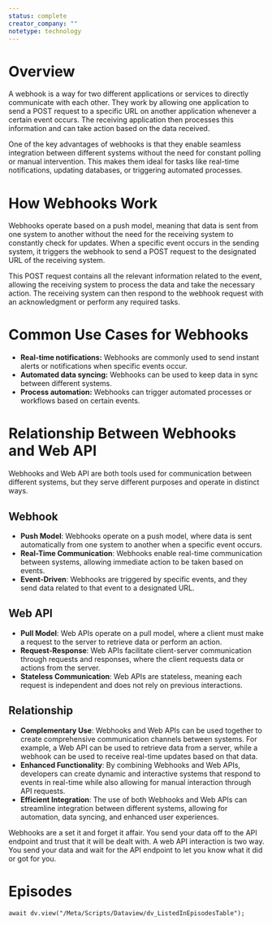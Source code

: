 ```yaml
---
status: complete
creator_company: ""
notetype: technology
---
```


# Overview
A webhook is a way for two different applications or services to directly communicate with each other. They work by allowing one application to send a POST request to a specific URL on another application whenever a certain event occurs. The receiving application then processes this information and can take action based on the data received.

One of the key advantages of webhooks is that they enable seamless integration between different systems without the need for constant polling or manual intervention. This makes them ideal for tasks like real-time notifications, updating databases, or triggering automated processes.

# How Webhooks Work

Webhooks operate based on a push model, meaning that data is sent from one system to another without the need for the receiving system to constantly check for updates. When a specific event occurs in the sending system, it triggers the webhook to send a POST request to the designated URL of the receiving system.

This POST request contains all the relevant information related to the event, allowing the receiving system to process the data and take the necessary action. The receiving system can then respond to the webhook request with an acknowledgment or perform any required tasks.

# Common Use Cases for Webhooks

- **Real-time notifications:** Webhooks are commonly used to send instant alerts or notifications when specific events occur.
- **Automated data syncing:** Webhooks can be used to keep data in sync between different systems.
- **Process automation:** Webhooks can trigger automated processes or workflows based on certain events.

# Relationship Between Webhooks and Web API
Webhooks and Web API are both tools used for communication between different systems, but they serve different purposes and operate in distinct ways.  

## Webhook
- **Push Model**: Webhooks operate on a push model, where data is sent automatically from one system to another when a specific event occurs.
- **Real-Time Communication**: Webhooks enable real-time communication between systems, allowing immediate action to be taken based on events.
- **Event-Driven**: Webhooks are triggered by specific events, and they send data related to that event to a designated URL.

## Web API
- **Pull Model**: Web APIs operate on a pull model, where a client must make a request to the server to retrieve data or perform an action.
- **Request-Response**: Web APIs facilitate client-server communication through requests and responses, where the client requests data or actions from the server.
- **Stateless Communication**: Web APIs are stateless, meaning each request is independent and does not rely on previous interactions.

## Relationship
- **Complementary Use**: Webhooks and Web APIs can be used together to create comprehensive communication channels between systems. For example, a Web API can be used to retrieve data from a server, while a webhook can be used to receive real-time updates based on that data.
- **Enhanced Functionality**: By combining Webhooks and Web APIs, developers can create dynamic and interactive systems that respond to events in real-time while also allowing for manual interaction through API requests.
- **Efficient Integration**: The use of both Webhooks and Web APIs can streamline integration between different systems, allowing for automation, data syncing, and enhanced user experiences.

Webhooks are a set it and forget it affair. You send your data off to the API endpoint and trust that it will be dealt with. A web API interaction is two way. You send your data and wait for the API endpoint to let you know what it did or got for you.

# Episodes
```dataviewjs
await dv.view("/Meta/Scripts/Dataview/dv_ListedInEpisodesTable");
```
